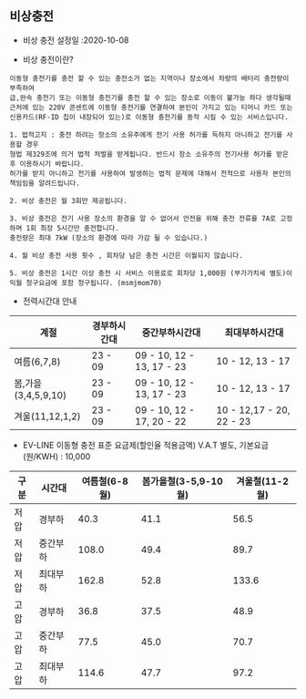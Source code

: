 ## 비상충전

- 비상 충전 설정일 :2020-10-08

- 비상 충전이란?
~~~
이동형 충전기를 충전 할 수 있는 충전소가 없는 지역이나 장소에서 차량의 배터리 충전량이 부족하여 
급,완속 충전기 또는 이동형 충전기를 충전 할 수 있는 장소로 이동이 불가능 하다 생각될때 
근처에 있는 220V 콘센트에 이동형 충전기를 연결하여 본인이 가지고 있는 티머니 카드 또는 
신용카드(RF-ID 칩이 내장되어 있는)로 이동형 충전기를 동작 시킬 수 있는 서비스입니다.

1. 법적고지 : 충전 하려는 장소의 소유주에게 전기 사용 허가를 득하지 아니하고 전기를 사용할 경우 
형법 제329조에 의거 법적 처벌을 받게됩니다. 반드시 장소 소유주의 전기사용 허가를 받은 후 이용하시기 바랍니다.
허가를 받지 아니하고 전기를 사용하여 발생하는 법적 문제에 대해서 전적으로 사용자 본인의 책임임을 알려드립니다.

2. 비상 충전은 월 3회만 제공됩니다.

3. 비상 충전은 전기 사용 장소의 환경을 알 수 없어서 안전을 위해 충전 전류를 7A로 고정하며 1회 최장 5시간만 충전합니다. 
충전량은 최대 7kW (장소의 환경에 따라 가감 될 수 있습니다.)

4. 월 비상 충전 사용 횟수 , 회차당 남은 충전 시간은 이월되지 않습니다.

5. 비상 충전은 1시간 이상 충전 시 서비스 이용료로 회차당 1,000원 (부가가치세 별도)이 익월 청구요금에 포함 청구됩니다. (msmjmom70)
~~~
- 전력시간대 안내

|계절|경부하시간대|중간부하시간대|최대부하시간대|
|---|---|---|---|
|여름(6,7,8)|23 - 09|09 - 10, 12 - 13, 17 - 23|10 - 12, 13 - 17| 
|봄,가을(3,4,5,9,10)|23 - 09|09 - 10, 12 - 13, 17 - 23|10 - 12, 13 - 17| 
|겨울(11,12,1,2)|23 - 09|09 - 10, 12 - 17, 20 - 22|10 - 12,17 - 20, 22 - 23|

- EV-LINE 이동형 충전 표준 요금제(할인율 적용금액) V.A.T 별도, 기본요금(원/KWH) : 10,000

|구분|시간대|여름철(6-8월)|봄가을철(3-5,9-10월)|겨울철(11-2월)|
|---|---|---|---|---|
|저압|경부하|40.3|41.1|56.5|
|저압|중간부하|108.0|49.4|89.7|
|저압|최대부하|162.8|52.8|133.6|
|고압|경부하|36.8|37.5|48.9|
|고압|중간부하|77.5|45.0|70.7|
|고압|최대부하|114.6|47.7|97.2|


